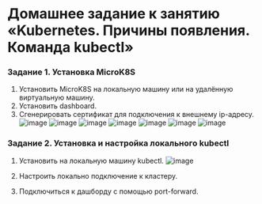 # Домашнее задание к занятию «Kubernetes. Причины появления. Команда kubectl»
### Задание 1. Установка MicroK8S
1) Установить MicroK8S на локальную машину или на удалённую виртуальную машину.
2) Установить dashboard.
3) Сгенерировать сертификат для подключения к внешнему ip-адресу.
![image](https://github.com/dikalov/devops-28/assets/126553776/30f08d9f-b8c2-4d00-9426-6a20368c0f71)
![image](https://github.com/dikalov/devops-28/assets/126553776/8f70f80b-b9e2-46f8-9397-ae6feb9f1832)
![image](https://github.com/dikalov/devops-28/assets/126553776/e34ca5e0-3649-4ca5-b1b0-6f6e034603ab)
![image](https://github.com/dikalov/devops-28/assets/126553776/b491e738-22d9-4853-98dc-17120d9c4810)
![image](https://github.com/dikalov/devops-28/assets/126553776/6c0acce9-9c07-4992-a0a6-e21aa19365f8)
![image](https://github.com/dikalov/devops-28/assets/126553776/4e6d508c-f053-44e6-947c-82ffc6f23c34)
![image](https://github.com/dikalov/devops-28/assets/126553776/64f9d320-22f0-4d7c-80b5-c5db9a216de2)

### Задание 2. Установка и настройка локального kubectl
1) Установить на локальную машину kubectl.
![image](https://github.com/dikalov/devops-28/assets/126553776/80a2ec46-00d3-4808-bb09-06a3e1401670)

2) Настроить локально подключение к кластеру.

3) Подключиться к дашборду с помощью port-forward.




